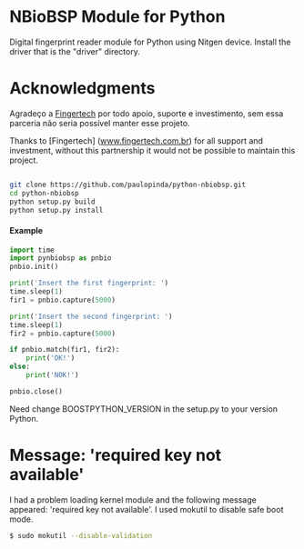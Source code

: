 # NBioBSP Module for Python

Digital fingerprint reader module for Python using Nitgen device.
Install the driver that is the "driver" directory.

# Acknowledgments

Agradeço a [Fingertech](www.fingertech.com.br) por todo apoio, suporte e investimento, 
sem essa parceria não seria possível manter esse projeto.


Thanks to [Fingertech] (www.fingertech.com.br) for all support and investment,
without this partnership it would not be possible to maintain this project.


```bash

git clone https://github.com/paulopinda/python-nbiobsp.git
cd python-nbiobsp
python setup.py build
python setup.py install

```


#### Example

```python
import time
import pynbiobsp as pnbio
pnbio.init()

print('Insert the first fingerprint: ')
time.sleep(1)
fir1 = pnbio.capture(5000)

print('Insert the second fingerprint: ')
time.sleep(1)
fir2 = pnbio.capture(5000)

if pnbio.match(fir1, fir2):
    print('OK!')
else:
    print('NOK!')

pnbio.close()
```

Need change BOOSTPYTHON_VERSION in the setup.py to your version Python.


# Message: 'required key not available'
I had a problem loading kernel module and the following message appeared: 
'required key not available'. I used mokutil to disable safe boot mode.

```bash
$ sudo mokutil --disable-validation
```


